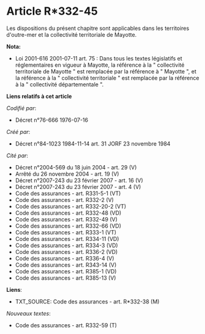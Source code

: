 # Article R*332-45

Les dispositions du présent chapitre sont applicables dans les territoires d'outre-mer et la collectivité territoriale de
Mayotte.

**Nota:**

- Loi 2001-616 2001-07-11 art. 75 : Dans tous les textes législatifs et réglementaires en vigueur à Mayotte, la référence à
la " collectivité territoriale de Mayotte " est remplacée par la référence à " Mayotte ", et la référence à la " collectivité
territoriale " est remplacée par la référence à la " collectivité départementale ".

**Liens relatifs à cet article**

_Codifié par_:

  - Décret n°76-666 1976-07-16

_Créé par_:

  - Décret n°84-1023 1984-11-14 art. 31 JORF 23 novembre 1984

_Cité par_:

  - Décret n°2004-569 du 18 juin 2004 - art. 29 (V)
  - Arrêté du 26 novembre 2004 - art. 19 (V)
  - Décret n°2007-243 du 23 février 2007 - art. 16 (V)
  - Décret n°2007-243 du 23 février 2007 - art. 4 (V)
  - Code des assurances - art. R331-5-1 (VT)
  - Code des assurances - art. R332-2 (V)
  - Code des assurances - art. R332-20-2 (VT)
  - Code des assurances - art. R332-48 (VD)
  - Code des assurances - art. R332-49 (V)
  - Code des assurances - art. R332-66 (VD)
  - Code des assurances - art. R333-1 (VT)
  - Code des assurances - art. R334-11 (VD)
  - Code des assurances - art. R334-3 (VD)
  - Code des assurances - art. R336-2 (VD)
  - Code des assurances - art. R336-4 (V)
  - Code des assurances - art. R343-14 (V)
  - Code des assurances - art. R385-1 (VD)
  - Code des assurances - art. R385-13 (V)

**Liens**:

  - TXT_SOURCE: Code des assurances - art. R*332-38 (M)

_Nouveaux textes_:

  - Code des assurances - art. R332-59 (T)
